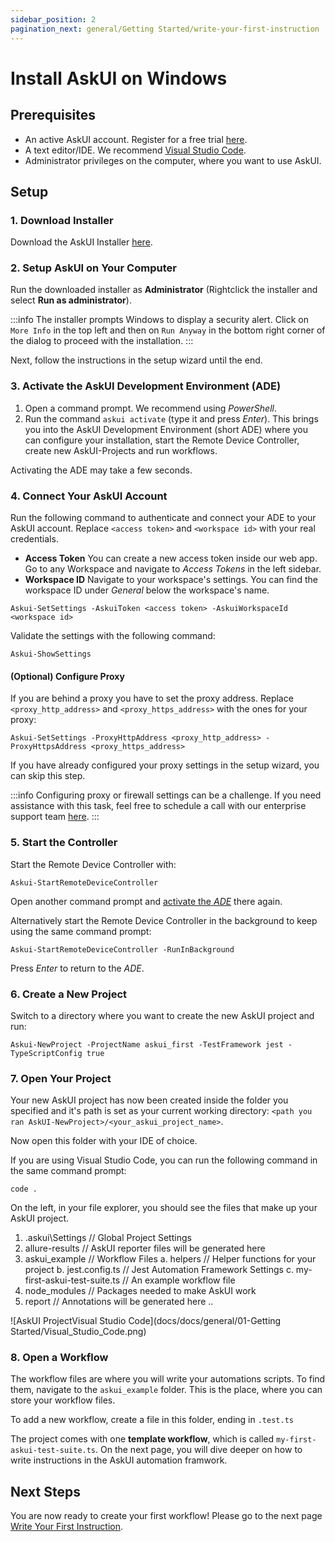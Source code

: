 ```yaml
---
sidebar_position: 2
pagination_next: general/Getting Started/write-your-first-instruction
---
```


# Install AskUI on Windows

## Prerequisites

- An active AskUI account. Register for a free trial [here](https://xa5a040gvfz.typeform.com/to/IHdr0qY5).
- A text editor/IDE. We recommend [Visual Studio Code](https://code.visualstudio.com/).
- Administrator privileges on the computer, where you want to use AskUI.

## Setup

### 1. Download Installer
Download the AskUI Installer [here](https://files.askui.com/releases/Installer/24.01.01/askui-full-installer.exe).

### 2. Setup AskUI on Your Computer
Run the downloaded installer as **Administrator** (Rightclick the installer and select **Run as administrator**).

:::info
The installer prompts Windows to display a security alert. Click on `More Info` in the top left and then on `Run Anyway` in the bottom right corner of the dialog to proceed with the installation.
:::

Next, follow the instructions in the setup wizard until the end.

### 3. Activate the AskUI Development Environment (ADE)
1. Open a command prompt. We recommend using *PowerShell*.
2. Run the command `askui activate` (type it and press _Enter_). This brings you into the AskUI Development Environment (short ADE) where you can configure your installation, start the Remote Device Controller, create new AskUI-Projects and run workflows.

Activating the ADE may take a few seconds.

### 4. Connect Your AskUI Account
Run the following command to authenticate and connect your ADE to your AskUI account. Replace `<access token>` and `<workspace id>` with your real credentials.

- **Access Token** You can create a new access token inside our web app. Go to any Workspace and navigate to *Access Tokens* in the left sidebar.
- **Workspace ID** Navigate to your workspace's settings. You can find the workspace ID under *General* below the workspace's name.

```shell
Askui-SetSettings -AskuiToken <access token> -AskuiWorkspaceId <workspace id>
```

Validate the settings with the following command: 

```shell
Askui-ShowSettings
```

#### (Optional) Configure Proxy
If you are behind a proxy you have to set the proxy address. Replace `<proxy_http_address>` and `<proxy_https_address>` with the ones for your proxy:

```shell
Askui-SetSettings -ProxyHttpAddress <proxy_http_address> -ProxyHttpsAddress <proxy_https_address>
```
If you have already configured your proxy settings in the setup wizard, you can skip this step.

:::info
Configuring proxy or firewall settings can be a challenge. If you need assistance with this task, feel free to schedule a call with our enterprise support team [here](https://calendly.com/d/3m3-myw-9z7/askui-enterprise-onboarding-assistance).
:::

### 5. Start the Controller
Start the Remote Device Controller with:

```shell
Askui-StartRemoteDeviceController
```

Open another command prompt and [activate the _ADE_](#activate-the-askui-development-environment-ade) there again.

Alternatively start the Remote Device Controller in the background to keep using the same command prompt:

```shell
Askui-StartRemoteDeviceController -RunInBackground
```

Press _Enter_ to return to the _ADE_.

### 6. Create a New Project
Switch to a directory where you want to create the new AskUI project and run:

```shell
Askui-NewProject -ProjectName askui_first -TestFramework jest -TypeScriptConfig true
```


### 7. Open Your Project
Your new AskUI project has now been created inside the folder you specified and it's path is set as your current working directory: `<path you ran AskUI-NewProject>/<your_askui_project_name>`.

Now open this folder with your IDE of choice.

If you are using Visual Studio Code, you can run the following command in the same command prompt:

```shell
code .
```
On the left, in your file explorer, you should see the files that make up your AskUI project.
1. .askui\Settings // Global Project Settings
2. allure-results // AskUI reporter files will be generated here
3. askui_example // Workflow Files
    a. helpers // Helper functions for your project
    b. jest.config.ts // Jest Automation Framework Settings
    c. my-first-askui-test-suite.ts // An example workflow file
4. node_modules // Packages needed to make AskUI work
5. report // Annotations will be generated here
..

![AskUI ProjectVisual Studio Code](docs/docs/general/01-Getting Started/Visual_Studio_Code.png)

### 8. Open a Workflow
The workflow files are where you will write your automations scripts.
To find them, navigate to the `askui_example` folder. This is the place, where you can store your workflow files.

To add a new workflow, create a file in this folder, ending in `.test.ts`

The project comes with one **template workflow**, which is called `my-first-askui-test-suite.ts`.
On the next page, you will dive deeper on how to write instructions in the AskUI automation framwork.

## Next Steps

You are now ready to create your first workflow! Please go to the next page [Write Your First Instruction](write-your-first-instruction.md).
